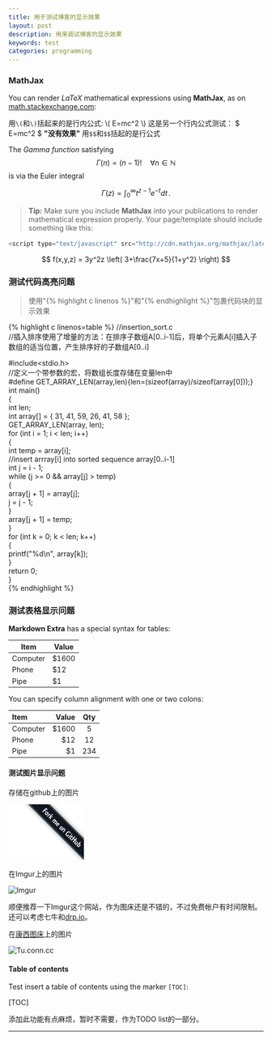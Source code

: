 ```yaml
---
title: 用于测试博客的显示效果 
layout: post
description: 用来调试博客的显示效果 
keywords: test 
categories: programming
---
```


### MathJax

You can render *LaTeX* mathematical expressions using **MathJax**, as on [math.stackexchange.com](http://math.stackexchange.com/):

用`\(`和`\)`括起来的是行内公式: \\( E=mc^2 \\)
这是另一个行内公式测试： $ E=mc^2 $ **"没有效果"**
用`$$`和`$$`括起的是行公式

The *Gamma function* satisfying $$\Gamma(n) = (n-1)!\quad\forall n\in\mathbb N$$ is via the Euler integral

$$
\Gamma(z) = \int_0^\infty t^{z-1}e^{-t}dt\,.
$$

> **Tip:** Make sure you include **MathJax** into your publications to render mathematical expression properly. Your page/template should include something like this:

```js
<script type="text/javascript" src="http://cdn.mathjax.org/mathjax/latest/MathJax.js?config=default"> </script>
```

$$
f(x,y,z) = 3y^2z \left( 3+\frac{7x+5}{1+y^2} \right)
$$



### 测试代码高亮问题
>使用"\{% highlight c linenos %\}"和"\{% endhighlight %\}"包裹代码块的显示效果

{% highlight c linenos=table %}
//insertion_sort.c  
//插入排序使用了增量的方法：在排序子数组A[0..i-1]后，将单个元素A[i]插入子数组的适当位置，产生排序好的子数组A[0..i]
  
#include<stdio.h>  
//定义一个带参数的宏，将数组长度存储在变量len中  
#define GET_ARRAY_LEN(array,len){len=(sizeof(array)/sizeof(array[0]));}  
int main()  
{  
    int len;  
    int array[] = { 31, 41, 59, 26, 41, 58 };  
    GET_ARRAY_LEN(array, len);  
    for (int i = 1; i < len; i++)  
    {  
        int temp = array[i];  
        //insert arrray[i] into sorted sequence array[0..i-1]  
        int j = i - 1;  
        while (j >= 0 && array[j] > temp)  
        {  
            array[j + 1] = array[j];  
            j = j - 1;  
        }  
        array[j + 1] = temp;  
    }  
    for (int k = 0; k < len; k++)  
    {  
        printf("%d\n", array[k]);  
    }  
    return 0;  
}  
{% endhighlight %}

### 测试表格显示问题

**Markdown Extra** has a special syntax for tables:

Item     | Value
---      | ---
Computer | $1600
Phone    | $12
Pipe     | $1

You can specify column alignment with one or two colons:

| Item     | Value | Qty    |
| :----    | ----: | :----: |
| Computer | $1600 |  5     |
| Phone    | $12   |  12    |
| Pipe     | $1    |  234   |


#### 测试图片显示问题

存储在github上的图片

![pic1](/images/forkme.png)

在Imgur上的图片
 
![Imgur](http://i.imgur.com/JpVp10u.jpg "Box of blue eyed kittens")

顺便推荐一下Imgur这个网站，作为图床还是不错的，不过免费帐户有时间限制。还可以考虑七牛和[drp.io](http://drp.io/)。

在[康西图床](http://pic.conn.cc/)上的图片

![Tu.conn.cc](http://dn-tucdn.qbox.me/Vy.png/w.jpg "bash terminal")


#### Table of contents

Test insert a table of contents using the marker `[TOC]`:

[TOC]

添加此功能有点麻烦，暂时不需要，作为TODO list的一部分。

--------


